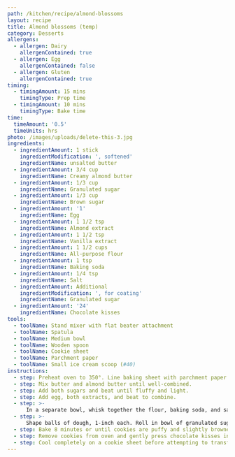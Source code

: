 ```yaml
---
path: /kitchen/recipe/almond-blossoms
layout: recipe
title: Almond blossoms (temp)
category: Desserts
allergens:
  - allergen: Dairy
    allergenContained: true
  - allergen: Egg
    allergenContained: false
  - allergen: Gluten
    allergenContained: true
timing:
  - timingAmount: 15 mins
    timingType: Prep time
  - timingAmount: 10 mins
    timingType: Bake time
time:
  timeAmount: '0.5'
  timeUnits: hrs
photo: /images/uploads/delete-this-3.jpg
ingredients:
  - ingredientAmount: 1 stick
    ingredientModification: ', softened'
    ingredientName: unsalted butter
  - ingredientAmount: 3/4 cup
    ingredientName: Creamy almond butter
  - ingredientAmount: 1/3 cup
    ingredientName: Granulated sugar
  - ingredientAmount: 1/3 cup
    ingredientName: Brown sugar
  - ingredientAmount: '1'
    ingredientName: Egg
  - ingredientAmount: 1 1/2 tsp
    ingredientName: Almond extract
  - ingredientAmount: 1 1/2 tsp
    ingredientName: Vanilla extract
  - ingredientAmount: 1 1/2 cups
    ingredientName: All-purpose flour
  - ingredientAmount: 1 tsp
    ingredientName: Baking soda
  - ingredientAmount: 1/4 tsp
    ingredientName: Salt
  - ingredientAmount: Additional
    ingredientModification: ', for coating'
    ingredientName: Granulated sugar
  - ingredientAmount: '24'
    ingredientName: Chocolate kisses
tools:
  - toolName: Stand mixer with flat beater attachment
  - toolName: Spatula
  - toolName: Medium bowl
  - toolName: Wooden spoon
  - toolName: Cookie sheet
  - toolName: Parchment paper
  - toolName: Small ice cream scoop (#40)
instructions:
  - step: Preheat oven to 350°. Line baking sheet with parchment paper.
  - step: Mix butter and almond butter until well-combined.
  - step: Add both sugars and beat until fluffy and light.
  - step: Add egg, both extracts, and beat to combine.
  - step: >-
      In a separate bowl, whisk together the flour, baking soda, and salt. Gently add into the butter mixture, beating until just combined.
  - step: >-
      Shape balls of dough, 1-inch each. Roll in bowl of granulated sugar to coat the dough balls. Place 2 inches apart on cookie sheet.
  - step: Bake 8 minutes or until cookies are puffy and slightly browned on the bottom/edges.
  - step: Remove cookies from oven and gently press chocolate kisses into the centers while they’re hot.
  - step: Cool completely on a cookie sheet before attempting to transfer.
---
```

